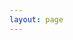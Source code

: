 ```yaml
---
layout: page
---
```

<script setup>
import {
  VPTeamPage,
  VPTeamPageTitle,
  VPTeamMembers,
  VPTeamPageSection
} from 'vitepress/theme'

const hqLeaders = [
  { avatar: '/about/hq/avatar.png', name: '正面', title: '社长' },
  { avatar: '/about/hq/avatar.png', name: 'D君', title: '副社长' },
  { avatar: '/about/hq/avatar.png', name: '店长', title: '副社长' },
  { avatar: '/about/hq/avatar.png', name: 'Miyu', title: '副社长' },
  { avatar: '/about/hq/avatar.png', name: '魍魉', title: '副社长' },
];

const vaMembers = [ // 演音部
  { avatar: '/about/hq/avatar.png', name: '满天', title: '部长' },
  { avatar: '/about/hq/avatar.png', name: '锐桑', title: '副部长' },
  { avatar: '/about/hq/avatar.png', name: '大漠', title: '副部长' },
  { avatar: '/about/hq/avatar.png', name: 'Panda', title: '副部长' },
];

const editMembers = [ // 编辑部
  { avatar: '/about/hq/avatar.png', name: '世闲', title: '部长' },
  { avatar: '/about/hq/avatar.png', name: '明蛋', title: '副部长' },
  { avatar: '/about/hq/avatar.png', name: '⑨', title: '副部长' },
  { avatar: '/about/hq/avatar.png', name: '小怨', title: '副部长' },
];

const cosMembers = [ // cos部
  { avatar: '/about/hq/avatar.png', name: '小吧', title: '部长' },
  { avatar: '/about/hq/avatar.png', name: '安妮', title: '副部长' },
  { avatar: '/about/hq/avatar.png', name: '毛毛虫', title: '副部长' },
  { avatar: '/about/hq/avatar.png', name: '菠萝', title: '副部长' },
];

const secretariatMembers = [ // 秘书处
  { avatar: '/about/hq/avatar.png', name: '小阳', title: '部长' },
  { avatar: '/about/hq/avatar.png', name: '阿木', title: '副部长' },
  { avatar: '/about/hq/avatar.png', name: '骚年', title: '副部长' },
];

const prMembers = [ // 公关部
  { avatar: '/about/hq/avatar.png', name: '岚', title: '部长' },
  { avatar: '/about/hq/avatar.png', name: '神妖', title: '副部长' },
  { avatar: '/about/hq/avatar.png', name: '小丑', title: '副部长' },
  { avatar: '/about/hq/avatar.png', name: '筒子', title: '副部长' },
];

</script>

<VPTeamPage>
  <VPTeamPageTitle>
    <template #title>2013HQ</template>
    <template #lead>2013.6-2014.6</template>
  </VPTeamPageTitle>

  <VPTeamPageSection>
    <template #title>社长团</template>
    <template #members>
      <VPTeamMembers size="small" :members="hqLeaders" />
    </template>
  </VPTeamPageSection>

  <VPTeamPageSection>
    <template #title>演音部</template>
    <template #members>
      <VPTeamMembers size="small" :members="vaMembers" />
    </template>
  </VPTeamPageSection>

  <VPTeamPageSection>
    <template #title>编辑部</template>
    <template #members>
      <VPTeamMembers size="small" :members="editMembers" />
    </template>
  </VPTeamPageSection>

  <VPTeamPageSection>
    <template #title>cos部</template>
    <template #members>
      <VPTeamMembers size="small" :members="cosMembers" />
    </template>
  </VPTeamPageSection>

  <VPTeamPageSection>
    <template #title>秘书处</template>
    <template #members>
      <VPTeamMembers size="small" :members="secretariatMembers" />
    </template>
  </VPTeamPageSection>

  <VPTeamPageSection>
    <template #title>公关部</template>
    <template #members>
      <VPTeamMembers size="small" :members="prMembers" />
    </template>
  </VPTeamPageSection>
</VPTeamPage>
